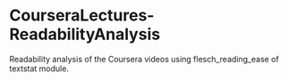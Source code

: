 # CourseraLectures-ReadabilityAnalysis
Readability analysis of the Coursera videos using flesch_reading_ease of textstat module.
